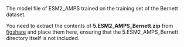 The model file of ESM2_AMPS trained on the training set of the Bernett dataset.

You need to extract the contents of **5.ESM2_AMPS_Bernett.zip** from [figshare](https://figshare.com/articles/dataset/ESM2_AMP/28378157) and place them here, ensuring that the 5.ESM2_AMPS_Bernett directory itself is not included.
